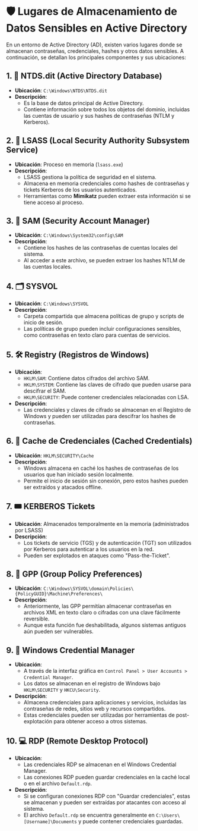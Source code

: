 # 🛡️ Lugares de Almacenamiento de Datos Sensibles en Active Directory

En un entorno de Active Directory (AD), existen varios lugares donde se almacenan contraseñas, credenciales, hashes y otros datos sensibles. A continuación, se detallan los principales componentes y sus ubicaciones:

## 1. 📂 NTDS.dit (Active Directory Database)
- **Ubicación**: `C:\Windows\NTDS\NTDS.dit`
- **Descripción**: 
  - Es la base de datos principal de Active Directory.
  - Contiene información sobre todos los objetos del dominio, incluidas las cuentas de usuario y sus hashes de contraseñas (NTLM y Kerberos).

## 2. 🧠 LSASS (Local Security Authority Subsystem Service)
- **Ubicación**: Proceso en memoria (`lsass.exe`)
- **Descripción**: 
  - LSASS gestiona la política de seguridad en el sistema.
  - Almacena en memoria credenciales como hashes de contraseñas y tickets Kerberos de los usuarios autenticados.
  - Herramientas como **Mimikatz** pueden extraer esta información si se tiene acceso al proceso.

## 3. 🔐 SAM (Security Account Manager)
- **Ubicación**: `C:\Windows\System32\config\SAM`
- **Descripción**: 
  - Contiene los hashes de las contraseñas de cuentas locales del sistema.
  - Al acceder a este archivo, se pueden extraer los hashes NTLM de las cuentas locales.

## 4. 🗂️ SYSVOL
- **Ubicación**: `C:\Windows\SYSVOL`
- **Descripción**: 
  - Carpeta compartida que almacena políticas de grupo y scripts de inicio de sesión.
  - Las políticas de grupo pueden incluir configuraciones sensibles, como contraseñas en texto claro para cuentas de servicios.

## 5. 🛠️ Registry (Registros de Windows)
- **Ubicación**:
  - `HKLM\SAM`: Contiene datos cifrados del archivo SAM.
  - `HKLM\SYSTEM`: Contiene las claves de cifrado que pueden usarse para descifrar el SAM.
  - `HKLM\SECURITY`: Puede contener credenciales relacionadas con LSA.
- **Descripción**: 
  - Las credenciales y claves de cifrado se almacenan en el Registro de Windows y pueden ser utilizadas para descifrar los hashes de contraseñas.

## 6. 💾 Cache de Credenciales (Cached Credentials)
- **Ubicación**: `HKLM\SECURITY\Cache`
- **Descripción**: 
  - Windows almacena en caché los hashes de contraseñas de los usuarios que han iniciado sesión localmente.
  - Permite el inicio de sesión sin conexión, pero estos hashes pueden ser extraídos y atacados offline.

## 7. 🎟️ KERBEROS Tickets
- **Ubicación**: Almacenados temporalmente en la memoria (administrados por LSASS)
- **Descripción**: 
  - Los tickets de servicio (TGS) y de autenticación (TGT) son utilizados por Kerberos para autenticar a los usuarios en la red.
  - Pueden ser explotados en ataques como "Pass-the-Ticket".

## 8. 📝 GPP (Group Policy Preferences)
- **Ubicación**: `C:\Windows\SYSVOL\domain\Policies\{PolicyGUID}\Machine\Preferences\`
- **Descripción**: 
  - Anteriormente, las GPP permitían almacenar contraseñas en archivos XML en texto claro o cifradas con una clave fácilmente reversible.
  - Aunque esta función fue deshabilitada, algunos sistemas antiguos aún pueden ser vulnerables.

## 9. 🔐 Windows Credential Manager
- **Ubicación**: 
  - A través de la interfaz gráfica en `Control Panel > User Accounts > Credential Manager`.
  - Los datos se almacenan en el registro de Windows bajo `HKLM\SECURITY` y `HKCU\Security`.
- **Descripción**: 
  - Almacena credenciales para aplicaciones y servicios, incluidas las contraseñas de redes, sitios web y recursos compartidos.
  - Estas credenciales pueden ser utilizadas por herramientas de post-explotación para obtener acceso a otros sistemas.

## 10. 💻 RDP (Remote Desktop Protocol)
- **Ubicación**:
  - Las credenciales RDP se almacenan en el Windows Credential Manager.
  - Las conexiones RDP pueden guardar credenciales en la caché local o en el archivo `Default.rdp`.
- **Descripción**:
  - Si se configuran conexiones RDP con "Guardar credenciales", estas se almacenan y pueden ser extraídas por atacantes con acceso al sistema.
  - El archivo `Default.rdp` se encuentra generalmente en `C:\Users\[Username]\Documents` y puede contener credenciales guardadas.

